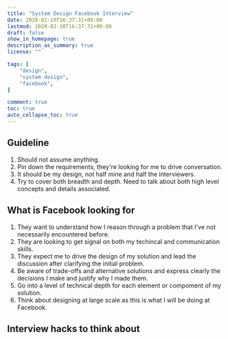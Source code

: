 ```yaml
---
title: "System Design Facebook Interview"
date: 2020-02-10T16:37:31+08:00
lastmod: 2020-02-10T16:37:31+08:00
draft: false
show_in_homepage: true
description_as_summary: true
license: ""

tags: [
    "design",
    "system design",
    "facebook",
]

comment: true
toc: true
auto_collapse_toc: true
---
```


## Guideline

1. Should not assume anything.
2. Pin down the requirements, they're looking for me to drive conversation.
3. It should be my design, not half mine and half the interviewers.
4. Try to cover both breadth and depth. Need to talk about both high level concepts and details associated.

## What is Facebook looking for

1. They want to understand how I reason through a problem that I've not necessarily encountered before.
2. They are looking to get signal on both my techincal and communication skills.
3. They expect me to drive the design of my solution and lead the discussion after clarifying the initial problem.
4. Be aware of trade-offs and alternative solutions and express clearly the decisions I make and justify why I made them.
5. Go into a level of technical depth for each element or compoment of my solution.
6. Think about designing at large scale as this is what I will be doing at Facebook.

## Interview hacks to think about

